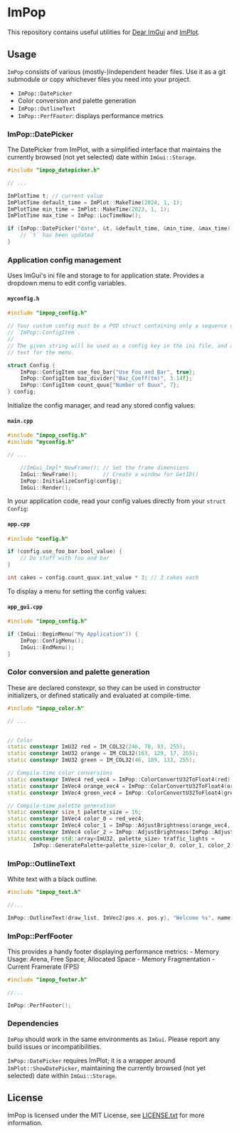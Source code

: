 # ImPop

This repository contains useful utilities for
[Dear ImGui](https://github.com/ocornut/imgui) and
[ImPlot](https://github.com/epezent/implot).

## Usage

`ImPop` consists of various (mostly-)independent header files. Use it as a git submodule
or copy whichever files you need into your project.

  - `ImPop::DatePicker`
  - Color conversion and palette generation
  - `ImPop::OutlineText`
  - `ImPop::PerfFooter`: displays performance metrics

### ImPop::DatePicker

The DatePicker from ImPlot, with a simplified interface that maintains the currently
browsed (not yet selected) date within `ImGui::Storage`.

```cpp
#include "impop_datepicker.h"

// ...

ImPlotTime t; // current value
ImPlotTime default_time = ImPlot::MakeTime(2024, 1, 1);
ImPlotTime min_time = ImPlot::MakeTime(2023, 1, 1);
ImPlotTime max_time = ImPop::LocTimeNow();

if (ImPop::DatePicker("date", &t, &default_time, &min_time, &max_time)) {
    // `t` has been updated
}
```
### Application config management

Uses ImGui's ini file and storage to for application state. Provides a dropdown menu
to edit config variables.

#### `myconfig.h`
```cpp
#include "impop_config.h"

// Your custom config must be a POD struct containing only a sequence of
// `ImPop::ConfigItem`.
//
// The given string will be used as a config key in the ini file, and also as the
// text for the menu.

struct Config {
    ImPop::ConfigItem use_foo_bar{"Use Foo and Bar", true};
    ImPop::ConfigItem baz_divider{"Baz_Coeff(tm)", 3.14f};
    ImPop::ConfigItem count_quux{"Number of Quux", 7};
} config;

```
Initialize the config manager, and read any stored config values:

#### `main.cpp`
```cpp
#include "impop_config.h"
#include "myconfig.h"

// ...

    //ImGui_Impl*_NewFrame(); // Set the frame dimensions
    ImGui::NewFrame();        // Create a window for GetID()
    ImPop::InitializeConfig(config);
    ImGui::Render();

```

In your application code, read your config values directly from your `struct Config`:

#### `app.cpp`
```cpp
#include "config.h"

if (config.use_foo_bar.bool_value) {
    // Do stuff with foo and bar
}

int cakes = config.count_quux.int_value * 3; // 3 cakes each

```
To display a menu for setting the config values:

#### `app_gui.cpp`
```cpp
#include "impop_config.h"

if (ImGui::BeginMenu("My Application")) {
    ImPop::ConfigMenu();
    ImGui::EndMenu();
}

```

### Color conversion and palette generation

These are declared constexpr, so they can be used in constructor initializers, or
defined statically and evaluated at compile-time.


```cpp
#include "impop_color.h"

// ...


// Color 
static constexpr ImU32 red = IM_COL32(246, 70, 93, 255);
static constexpr ImU32 orange = IM_COL32(163, 129, 17, 255);
static constexpr ImU32 green = IM_COL32(46, 189, 133, 255);

// Compile-time color conversions
static constexpr ImVec4 red_vec4 = ImPop::ColorConvertU32ToFloat4(red);
static constexpr ImVec4 orange_vec4 = ImPop::ColorConvertU32ToFloat4(orange);
static constexpr ImVec4 green_vec4 = ImPop::ColorConvertU32ToFloat4(green);

// Compile-time palette generation
static constexpr size_t palette_size = 16;
static constexpr ImVec4 color_0 = red_vec4;
static constexpr ImVec4 color_1 = ImPop::AdjustBrightness(orange_vec4, 0.6);
static constexpr ImVec4 color_2 = ImPop::AdjustBrightness(ImPop::AdjustSaturation(green_vec4, 0.8), 0.8);
static constexpr std::array<ImU32, palette_size> traffic_lights =
        ImPop::GeneratePalette<palette_size>(color_0, color_1, color_2);
```

### ImPop::OutlineText

White text with a black outline.


```cpp
#include "impop_text.h"

//...

ImPop::OutlineText(draw_list, ImVec2(pos.x, pos.y), "Welcome %s", name);

```

### ImPop::PerfFooter

This provides a handy footer displaying performance metrics:
    - Memory Usage: Arena, Free Space, Allocated Space
    - Memory Fragmentation
    - Current Framerate (FPS)

```cpp
#include "impop_footer.h"

//...

ImPop::PerfFooter();
```

### Dependencies

`ImPop` should work in the same environments as `ImGui`. Please report any build issues or
incompatibilities.

`ImPop::DatePicker` requires ImPlot; it is a wrapper around `ImPlot::ShowDatePicker`,
maintaining the currently browsed (not yet selected) date within `ImGui::Storage`.

License
-------

ImPop is licensed under the MIT License, see [LICENSE.txt](https://github.com/kfish/impop/blob/master/LICENSE.txt) for more information.
